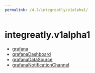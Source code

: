 ```yaml
---
permalink: /4.3/integreatly/v1alpha1/
---
```


# integreatly.v1alpha1



* [grafana](grafana.md)
* [grafanaDashboard](grafanaDashboard.md)
* [grafanaDataSource](grafanaDataSource.md)
* [grafanaNotificationChannel](grafanaNotificationChannel.md)